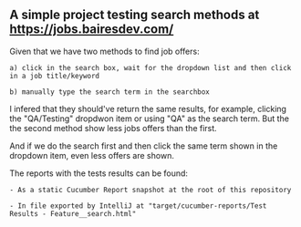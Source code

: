 ## A simple project testing search methods at https://jobs.bairesdev.com/

Given that we have two methods to find job offers:

	a) click in the search box, wait for the dropdown list and then click in a job title/keyword
	
	b) manually type the search term in the searchbox

I infered that they should've return the same results, for example, clicking the "QA/Testing" dropdwon item or using "QA" as the search term. 
But the the second method show less jobs offers than the first.

And if we do the search first and then click the same term shown in the dropdown item, even less offers are shown.

The reports with the tests results can be found:

	- As a static Cucumber Report snapshot at the root of this repository
	
	- In file exported by IntelliJ at "target/cucumber-reports/Test Results - Feature__search.html"
